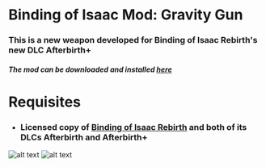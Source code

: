 # Binding of Isaac Mod: Gravity Gun
### This is a new weapon developed for Binding of Isaac Rebirth's new DLC Afterbirth+

##### The mod can be downloaded and installed [here](http://steamcommunity.com/sharedfiles/filedetails/?id=849295534)

# Requisites
* ### Licensed copy of [Binding of Isaac Rebirth](http://store.steampowered.com/app/401920/) and both of its DLCs Afterbirth and Afterbirth+

![alt text](http://i.giphy.com/l3q2UtmlVpYes6Z32.gif "Greed Mode")
![alt text](http://i.giphy.com/3LcSjBtNVV2eI.gif "Normal Mode")
